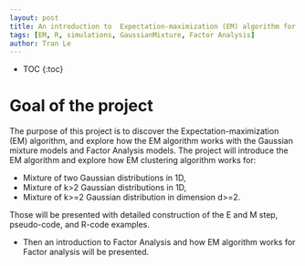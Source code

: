 ```yaml
---
layout: post
title: An introduction to  Expectation-maximization (EM) algorithm for Gaussian mixture models and Factor Analysis
tags: [EM, R, simulations, GaussianMixture, Factor Analysis]
author: Tran Le
---
```


* TOC
{:toc}

# Goal of the project
The purpose of this project is to discover the Expectation-maximization (EM) algorithm, 
and explore how the EM algorithm works with the Gaussian mixture models and Factor Analysis models.
The project will introduce the EM algorithm and explore how EM clustering algorithm works for:
  - Mixture of two Gaussian distributions in 1D,
  - Mixture of k>2 Gaussian distributions in 1D,
  - Mixture of k>=2  Gaussian distribution in dimension d>=2. 

Those will be presented with detailed construction of the E and M step, pseudo-code, and R-code examples.
  - Then an introduction to Factor Analysis and how EM algorithm works for Factor analysis will be presented.


